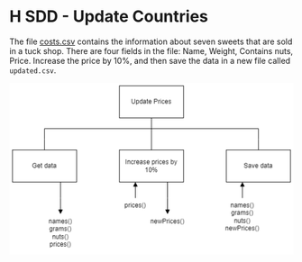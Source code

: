 # H SDD - Update Countries

The file [costs.csv](assets/costs.csv "CSV file") contains the information about seven sweets that are sold in a tuck shop.  There are four fields in the file: Name, Weight, Contains nuts, Price.  Increase the price by 10%, and then save the data in a new file called `updated.csv`.

![Structure diagram](assets/sd.png)

